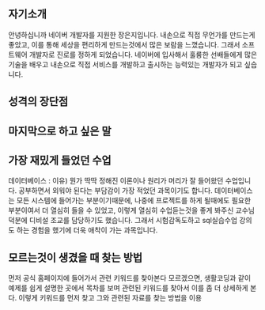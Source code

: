 ## 자기소개
안녕하십니까 네이버 개발자를 지원한 장은지입니다.
내손으로 직접 무언가를 만드는게 좋았고, 이를 통해 세상을 편리하게 만드는것에서 많은 보람을 느꼈습니다. 그래서 소프트웨어 개발자로 진로를 정하게 되었습니다.
네이버에 입사해서 훌륭한 선배들에게 많은 기술을 배우고 내손으로 직접 서비스를 개발하고 출시하는 능력있는 개발자가 되고 싶습니다.

## 성격의 장단점

## 마지막으로 하고 싶은 말



## 가장 재밌게 들었던 수업
데이터베이스 : 이유) 뭔가 딱딱 정해진 이론이나 원리가 머리가 잘 들어왔던 수업입니다. 공부하면서 외워야 된다는 부담감이 가장 적었던 과목이기도 합니다. 데이터베이스는 모든 시스템에 들어가는 부분이기때문에, 나중에 프로젝트를 하게 될때에도 필요한 부분이여서 더 열심히 들을 수 있었고, 이렇게 열심히 수업듣는것을 좋게 봐주신 교수님 덕분에 디비설 조교를 담당하기도 했습니다. 그래서 시험감독도하고 sql실습수업 강의도 하는 경험을 했기에 더욱 애착이 가는 과목입니다.

## 모르는것이 생겼을 때 찾는 방법
먼저 공식 홈페이지에 들어가서 관련 키워드를 찾아본다
모르겠으면, 생활코딩과 같이 예제를 쉽게 설명한 곳에서 목차를 보며 관련된 키워드를 찾아서 이를 좀 더 상세하게 본다.
이렇게 키워드를 먼저 찾고 그와 관련된 자료를 찾는 방법을 이용


<!--stackedit_data:
eyJoaXN0b3J5IjpbLTIwNTIxODg3NjYsLTI5MzgwODg1NiwxOT
UzMTA3MjUxLDExODIzNzMwNTRdfQ==
-->
